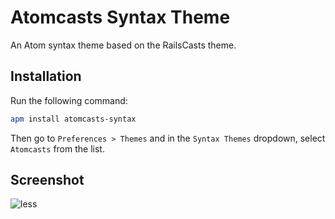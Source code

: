 # Atomcasts Syntax Theme

An Atom syntax theme based on the RailsCasts theme.

## Installation

Run the following command:

```sh
apm install atomcasts-syntax
```

Then go to `Preferences > Themes` and in the `Syntax Themes` dropdown, select `Atomcasts` from the list.

## Screenshot

![less](https://raw.github.com/ruedap/atomcasts-syntax/master/screenshots/less.png)
